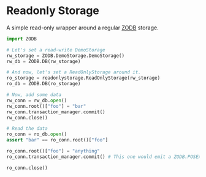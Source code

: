 Readonly Storage
================

A simple read-only wrapper around a regular [ZODB](https://github.com/zopefoundation/ZODB) storage.

```python
import ZODB

# Let's set a read-write DemoStorage
rw_storage = ZODB.DemoStorage.DemoStorage()
rw_db = ZODB.DB(rw_storage)

# And now, let's set a ReadOnlyStorage around it.
ro_storage = readonlystorage.ReadOnlyStorage(rw_storage)
ro_db = ZODB.DB(ro_storage)

# Now, add some data
rw_conn = rw_db.open()
rw_conn.root()["foo"] = "bar"
rw_conn.transaction_manager.commit()
rw_conn.close()

# Read the data
ro_conn = ro_db.open()
assert "bar" == ro_conn.root()["foo"]

ro_conn.root()["foo"] = "anything"
ro_conn.transaction_manager.commit() # This one would emit a ZODB.POSException.ReadOnlyError!

ro_conn.close()
```
